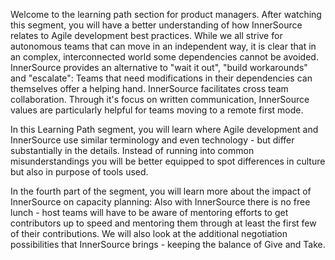 Welcome to the learning path section for product managers.
After watching this segment, you will have a better understanding of how InnerSource relates to Agile development best practices.
While we all strive for autonomous teams that can move in an independent way, it is clear that in an complex, interconnected world some dependencies cannot be avoided.
InnerSource provides an alternative to "wait it out", "build workarounds" and "escalate": Teams that need modifications in their dependencies can themselves offer a helping hand.
InnerSource facilitates cross team collaboration.
Through it's focus on written communication, InnerSource values are particularly helpful for teams moving to a remote first mode.

In this Learning Path segment, you will learn where Agile development and InnerSource use similar terminology and even technology - but differ substantially in the details.
Instead of running into common misunderstandings you will be better equipped to spot differences in culture but also in purpose of tools used.

In the fourth part of the segment, you will learn more about the impact of InnerSource on capacity planning: Also with InnerSource there is no free lunch - host teams will have to be aware of mentoring efforts to get contributors up to speed and mentoring them through at least the first few of their contributions.
We will also look at the additional negotiation possibilities that InnerSource brings - keeping the balance of Give and Take.  
